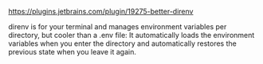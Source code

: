 
https://plugins.jetbrains.com/plugin/19275-better-direnv

direnv is for your terminal and manages environment variables per directory, but cooler than a .env file: It automatically loads the environment variables when you enter the directory and automatically restores the previous state when you leave it again. 
